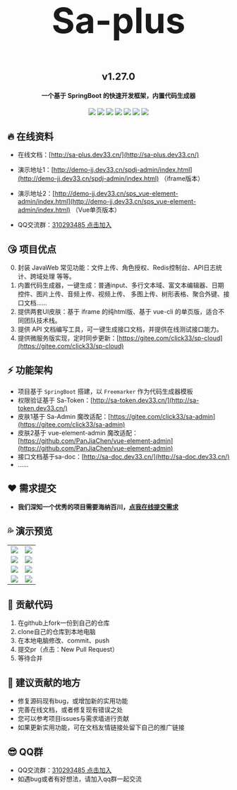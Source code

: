 <div align="center">
	<!-- <img alt="logo" src="https://gitee.com/click33/sa-plus/raw/master/sp-devdoc/sa-plus.png" width="350"> -->
	<h2 align="center" style="font-size: 80px; font-weight: 700;">Sa-plus</h2>
</div>
<div align="center" style="margin-top: 30px; font-size: 22px;"><b>v1.27.0</b></div>
<h4 align="center">一个基于 SpringBoot 的快速开发框架，内置代码生成器</h4>
<p align="center">
	<a href="https://gitee.com/click33/sa-plus/stargazers"><img src="https://gitee.com/click33/sa-plus/badge/star.svg"></a>
	<a href='https://gitee.com/click33/sa-plus/members'><img src='https://gitee.com/click33/sa-plus/badge/fork.svg'></a>
	<a href="https://github.com/click33/sa-plus/stargazers"><img src="https://img.shields.io/github/stars/click33/sa-plus?style=flat-square&logo=GitHub"></a>
	<a href="https://github.com/click33/sa-plus/watchers"><img src="https://img.shields.io/github/watchers/click33/sa-plus?style=flat-square&logo=GitHub"></a>
	<a href="https://github.com/click33/sa-plus/network/members"><img src="https://img.shields.io/github/forks/click33/sa-plus?style=flat-square&logo=GitHub"></a>
	<a href="https://github.com/click33/sa-plus/issues"><img src="https://img.shields.io/github/issues/click33/sa-plus.svg?style=flat-square&logo=GitHub"></a>
	<a href="https://github.com/click33/sa-plus/blob/master/LICENSE"><img src="https://img.shields.io/github/license/click33/sa-plus.svg?style=flat-square&logo=GitHub"></a>
</p>


## 🔥 在线资料

- 在线文档：[http://sa-plus.dev33.cn/](http://sa-plus.dev33.cn/)

- 演示地址1：[http://demo-jj.dev33.cn/spdj-admin/index.html](http://demo-jj.dev33.cn/spdj-admin/index.html) （iframe版本）

- 演示地址2：[http://demo-jj.dev33.cn/sps_vue-element-admin/index.html](http://demo-jj.dev33.cn/sps_vue-element-admin/index.html) （Vue单页版本）

- QQ交流群：[310293485 点击加入](https://jq.qq.com/?_wv=1027&k=NNBSOkeA)


## 😘 项目优点 
0. 封装 JavaWeb 常见功能：文件上传、角色授权、Redis控制台、API日志统计、跨域处理 等等。
1. 内置代码生成器，一键生成：普通input、多行文本域、富文本编辑器、日期控件、图片上传、音频上传、视频上传、 多图上传、树形表格、聚合外键、接口文档......
2. 提供两套UI皮肤：基于 iframe 的纯html版、基于 vue-cli 的单页版，适合不同团队技术栈。
3. 提供 API 文档编写工具，可一键生成接口文档，并提供在线测试接口能力。
4. 提供微服务版实现，定时同步更新：[https://gitee.com/click33/sp-cloud](https://gitee.com/click33/sp-cloud)


## ⚡ 功能架构 
- 项目基于 `SpringBoot` 搭建，以 `Freemarker` 作为代码生成器模板 
- 权限验证基于 Sa-Token：[http://sa-token.dev33.cn/](http://sa-token.dev33.cn/)
- 皮肤1基于 Sa-Admin 魔改适配：[https://gitee.com/click33/sa-admin](https://gitee.com/click33/sa-admin)
- 皮肤2基于 vue-element-admin 魔改适配：[https://github.com/PanJiaChen/vue-element-admin](https://github.com/PanJiaChen/vue-element-admin)
- 接口文档基于sa-doc：[http://sa-doc.dev33.cn/](http://sa-doc.dev33.cn/)
- ...... 


## ❤️ 需求提交 
- **我们深知一个优秀的项目需要海纳百川，[点我在线提交需求](http://sa-app.dev33.cn/wall.html?name=sa-plus)**


## 💦 演示预览 
<table>
    <tr>
        <td><img src="https://color-test.oss-cn-qingdao.aliyuncs.com/sa-plus/pre-1.png"/></td>
        <td><img src="https://color-test.oss-cn-qingdao.aliyuncs.com/sa-plus/pre-2.png"/></td>
    </tr>
    <tr>
        <td><img src="https://color-test.oss-cn-qingdao.aliyuncs.com/sa-plus/pre-3.png"/></td>
        <td><img src="https://color-test.oss-cn-qingdao.aliyuncs.com/sa-plus/pre-4.png"/></td>
    </tr>
    <tr>
        <td><img src="https://color-test.oss-cn-qingdao.aliyuncs.com/sa-plus/pre-5.png"/></td>
        <td><img src="https://color-test.oss-cn-qingdao.aliyuncs.com/sa-plus/pre-6.png"/></td>
    </tr>
    <tr>
        <td><img src="https://color-test.oss-cn-qingdao.aliyuncs.com/sa-plus/pre-7.png"/></td>
        <td><img src="https://color-test.oss-cn-qingdao.aliyuncs.com/sa-plus/pre-8.png"/></td>
    </tr>
</table>




## 🔨 贡献代码 
1. 在github上fork一份到自己的仓库
2. clone自己的仓库到本地电脑
3. 在本地电脑修改、commit、push
4. 提交pr（点击：New Pull Request）
5. 等待合并


## 🌱 建议贡献的地方 
- 修复源码现有bug，或增加新的实用功能
- 完善在线文档，或者修复现有错误之处
- 您可以参考项目issues与需求墙进行贡献
- 如果更新实用功能，可在文档友情链接处留下自己的推广链接


## 😎 QQ群 
- QQ交流群：[310293485 点击加入](https://jq.qq.com/?_wv=1027&k=NNBSOkeA)
- 如遇bug或者有好想法，请加入qq群一起交流  




